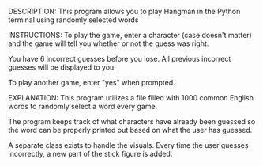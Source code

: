 DESCRIPTION: This program allows you to play Hangman in the Python terminal using randomly selected words

INSTRUCTIONS: To play the game, enter a character (case doesn't matter) and the game will tell you whether or not the guess was right. 

You have 6 incorrect guesses before you lose. All previous incorrect guesses will be displayed to you.

To play another game, enter "yes" when prompted.

EXPLANATION: This program utilizes a file filled with 1000 common English words to randomly select a word every game. 

The program keeps track of what characters have already been guessed so the word can be properly printed out based on what the user has guessed.

A separate class exists to handle the visuals. Every time the user guesses incorrectly, a new part of the stick figure is added.
